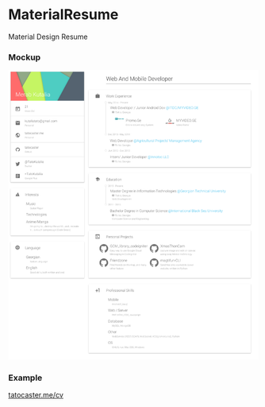 # MaterialResume
Material Design Resume

### Mockup
![alt mockup](./mockup.png)

### Example
[tatocaster.me/cv](https://tatocaster.me/cv)